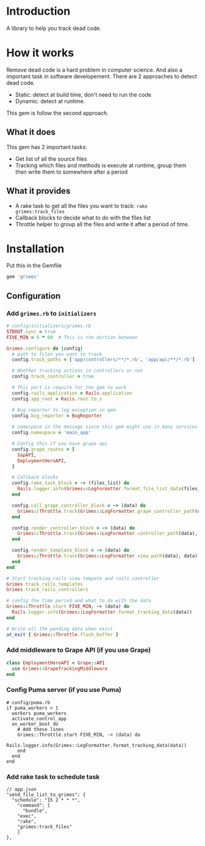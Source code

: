 # Introduction
A library to help you track dead code.

# How it works
Remove dead code is a hard problem in computer science. And also a important task in software developement.
There are 2 approaches to detect dead code.
- Static: detect at build time, don't need to run the code
- Dynamic: detect at runtime.

This gem is follow the second approach.

## What it does
This gem has 2 important tasks:
- Get list of all the source files
- Tracking which files and methods is execute at runtime, group them then write them to somewhere after a period

## What it provides
- A rake task to get all the files you want to track: `rake grimes:track_files`
- Callback blocks to decide what to do with the files list
- Throttle helper to group all the files and write it after a period of time.

# Installation
Put this in the Gemfile

```ruby
gem 'grimes'
```

## Configuration

### Add `grimes.rb` to `initializers`
```ruby
# config/initializers/grimes.rb
STDOUT.sync = true
FIVE_MIN = 5 * 60  # This is the durtion between

Grimes.configure do |config|
  # path to files you want to track
  config.track_paths = ['app/controllers/**/*.rb', 'app/api/**/*.rb']

  # Whether tracking actions in controllers or not
  config.track_controller = true

  # This part is require for the gem to work
  config.rails_application = Rails.application
  config.app_root = Rails.root.to_s

  # Bug reporter to log exception in gem
  config.bug_reporter = BugReporter
  
  # namespace in the message since this gem might use in many services
  config.namespace = 'main_app'

  # Config this if you have grape api
  config.grape_routes = [
    SapAPI,
    EmploymentHeroAPI,
  ]

  # Callback blocks
  config.rake_task_block = -> (files_list) do
    Rails.logger.info(Grimes::LogFormatter.format_file_list_data(files_list))
  end

  config.call_grape_controller_block = -> (data) do
    Grimes::Throttle.track(Grimes::LogFormatter.grape_controller_path(data), data)
  end

  config.render_controller_block = -> (data) do
    Grimes::Throttle.track(Grimes::LogFormatter.controller_path(data), data)
  end

  config.render_template_block = -> (data) do
    Grimes::Throttle.track(Grimes::LogFormatter.view_path(data), data)
  end
end

# Start tracking rails view tempate and rails controller
Grimes.track_rails_templates
Grimes.track_rails_controllers

# config the time period and what to do with the data
Grimes::Throttle.start FIVE_MIN, -> (data) do 
  Rails.logger.info(Grimes::LogFormatter.format_tracking_data(data))
end

# Write all the pending data when exist
at_exit { Grimes::Throttle.flush_buffer }
```

### Add middleware to Grape API (if you use Grape)
```ruby
class EmploymentHeroAPI < Grape::API
  use Grimes::GrapeTrackingMiddleware
end

```

### Config Puma server (if you use Puma)
```
# config/puma.rb
if puma_workers > 1
  workers puma_workers
  activate_control_app
  on_worker_boot do
    # Add these lines
    Grimes::Throttle.start FIVE_MIN, -> (data) do 
      Rails.logger.info(Grimes::LogFormatter.format_tracking_data(data))
    end
  end
end
```

### Add rake task to schedule task
```
// app.json
"send_file_list_to_grimes": {
  "schedule": "15 2 * * *",
    "command": [
      "bundle",
    "exec",
    "rake",
    "grimes:track_files"
    ]
},
```
